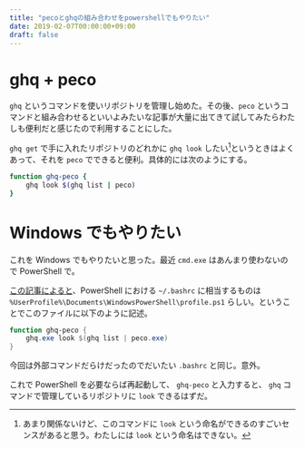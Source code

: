```yaml
---
title: "pecoとghqの組み合わせをpowershellでもやりたい"
date: 2019-02-07T00:00:00+09:00
draft: false
---
```


# ghq + peco

`ghq` というコマンドを使いリポジトリを管理し始めた。その後、`peco` というコマンドと組み合わせるといいよみたいな記事が大量に出てきて試してみたらわたしも便利だと感じたので利用することにした。

`ghq get` で手に入れたリポジトリのどれかに `ghq look` したい[^1]というときはよくあって、それを `peco` でできると便利。具体的には次のようにする。

```bash
function ghq-peco {
    ghq look $(ghq list | peco)
}
```

[^1]: あまり関係ないけど、このコマンドに `look` という命名ができるのすごいセンスがあると思う。わたしには `look` という命名はできない。

# Windows でもやりたい

これを Windows でもやりたいと思った。最近 `cmd.exe` はあんまり使わないので PowerShell で。

[この記事によると](https://qiita.com/bitnz/items/400bb6a0b124b8b3d398)、PowerShell における `~/.bashrc` に相当するものは `%UserProfile%\Documents\WindowsPowerShell\profile.ps1` らしい。ということでこのファイルに以下のように記述。

```ps1
function ghq-peco {
    ghq.exe look $(ghq list | peco.exe)
}
```

今回は外部コマンドだらけだったのでだいたい `.bashrc` と同じ。意外。

これで PowerShell を必要ならば再起動して、 `ghq-peco` と入力すると、 `ghq` コマンドで管理しているリポジトリに `look` できるはずだ。